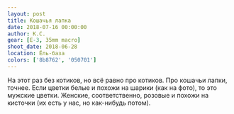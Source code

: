 ```yaml
---
layout: post
title: Кошачья лапка
date: 2018-07-16 00:00:00
author: К.С.
gear: [E-3, 35mm macro]
shoot_date: 2018-06-28
location: Ёль-база
colors: ['8b8762', '050701']
---
```

На этот раз без котиков, но всё равно про котиков. Про кошачьи лапки, точнее. Если цветки белые и похожи на шарики (как на фото), то это мужские цветки. Женские, соответственно, розовые и похожи на кисточки (их есть у нас, но как-нибудь потом).
